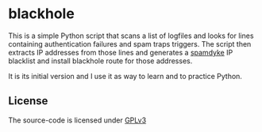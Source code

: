 # blackhole

This is a simple Python script that scans a list of logfiles and looks for lines containing authentication failures and spam traps triggers. The script then extracts IP addresses from those lines and generates a [spamdyke](https://www.spamdyke.org) IP blacklist and install blackhole route for those addresses.

It is its initial version and I use it as way to learn and to practice Python.

## License

The source-code is licensed under [GPLv3](LICENSE.txt)
